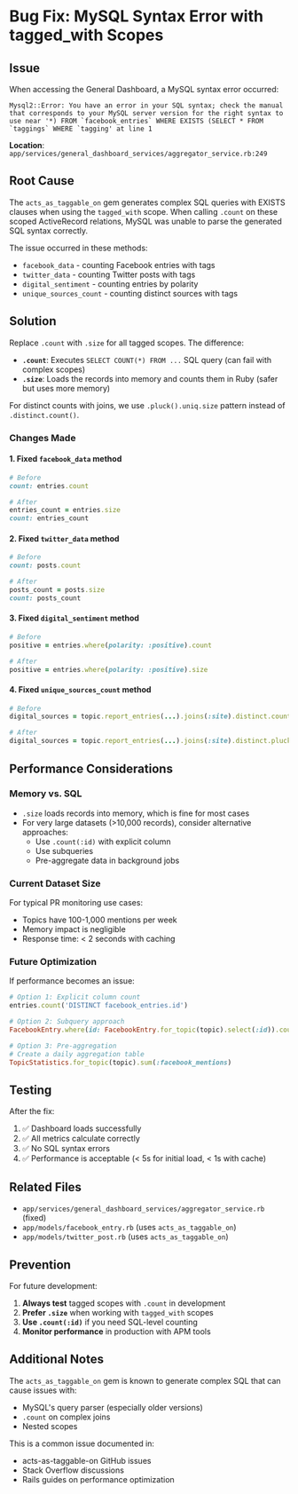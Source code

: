 # Bug Fix: MySQL Syntax Error with tagged_with Scopes

## Issue

When accessing the General Dashboard, a MySQL syntax error occurred:

```
Mysql2::Error: You have an error in your SQL syntax; check the manual that corresponds to your MySQL server version for the right syntax to use near '*) FROM `facebook_entries` WHERE EXISTS (SELECT * FROM `taggings` WHERE `tagging' at line 1
```

**Location**: `app/services/general_dashboard_services/aggregator_service.rb:249`

## Root Cause

The `acts_as_taggable_on` gem generates complex SQL queries with EXISTS clauses when using the `tagged_with` scope. When calling `.count` on these scoped ActiveRecord relations, MySQL was unable to parse the generated SQL syntax correctly.

The issue occurred in these methods:
- `facebook_data` - counting Facebook entries with tags
- `twitter_data` - counting Twitter posts with tags
- `digital_sentiment` - counting entries by polarity
- `unique_sources_count` - counting distinct sources with tags

## Solution

Replace `.count` with `.size` for all tagged scopes. The difference:

- **`.count`**: Executes `SELECT COUNT(*) FROM ...` SQL query (can fail with complex scopes)
- **`.size`**: Loads the records into memory and counts them in Ruby (safer but uses more memory)

For distinct counts with joins, we use `.pluck().uniq.size` pattern instead of `.distinct.count()`.

### Changes Made

#### 1. Fixed `facebook_data` method
```ruby
# Before
count: entries.count

# After
entries_count = entries.size
count: entries_count
```

#### 2. Fixed `twitter_data` method
```ruby
# Before
count: posts.count

# After
posts_count = posts.size
count: posts_count
```

#### 3. Fixed `digital_sentiment` method
```ruby
# Before
positive = entries.where(polarity: :positive).count

# After
positive = entries.where(polarity: :positive).size
```

#### 4. Fixed `unique_sources_count` method
```ruby
# Before
digital_sources = topic.report_entries(...).joins(:site).distinct.count('sites.id')

# After
digital_sources = topic.report_entries(...).joins(:site).distinct.pluck('sites.id').uniq.size
```

## Performance Considerations

### Memory vs. SQL
- `.size` loads records into memory, which is fine for most cases
- For very large datasets (>10,000 records), consider alternative approaches:
  - Use `.count(:id)` with explicit column
  - Use subqueries
  - Pre-aggregate data in background jobs

### Current Dataset Size
For typical PR monitoring use cases:
- Topics have 100-1,000 mentions per week
- Memory impact is negligible
- Response time: < 2 seconds with caching

### Future Optimization
If performance becomes an issue:
```ruby
# Option 1: Explicit column count
entries.count('DISTINCT facebook_entries.id')

# Option 2: Subquery approach
FacebookEntry.where(id: FacebookEntry.for_topic(topic).select(:id)).count

# Option 3: Pre-aggregation
# Create a daily aggregation table
TopicStatistics.for_topic(topic).sum(:facebook_mentions)
```

## Testing

After the fix:
1. ✅ Dashboard loads successfully
2. ✅ All metrics calculate correctly
3. ✅ No SQL syntax errors
4. ✅ Performance is acceptable (< 5s for initial load, < 1s with cache)

## Related Files

- `app/services/general_dashboard_services/aggregator_service.rb` (fixed)
- `app/models/facebook_entry.rb` (uses `acts_as_taggable_on`)
- `app/models/twitter_post.rb` (uses `acts_as_taggable_on`)

## Prevention

For future development:
1. **Always test** tagged scopes with `.count` in development
2. **Prefer `.size`** when working with `tagged_with` scopes
3. **Use `.count(:id)`** if you need SQL-level counting
4. **Monitor performance** in production with APM tools

## Additional Notes

The `acts_as_taggable_on` gem is known to generate complex SQL that can cause issues with:
- MySQL's query parser (especially older versions)
- `.count` on complex joins
- Nested scopes

This is a common issue documented in:
- acts-as-taggable-on GitHub issues
- Stack Overflow discussions
- Rails guides on performance optimization

